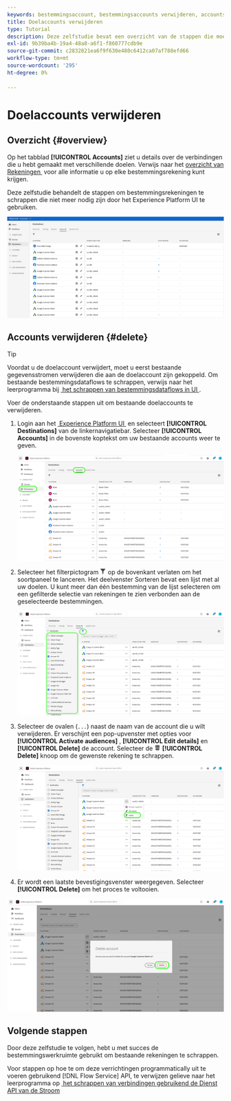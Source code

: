```yaml
---
keywords: bestemmingsaccount, bestemmingsaccounts verwijderen, accounts verwijderen
title: Doelaccounts verwijderen
type: Tutorial
description: Deze zelfstudie bevat een overzicht van de stappen die moeten worden gezet om bestemmingsaccounts te verwijderen in de gebruikersinterface van Adobe Experience Platform.
exl-id: 9b39ba4b-19a4-48a8-a6f1-f860777cdb9e
source-git-commit: c2832821ea6f9f630e480c6412ca07af788efd66
workflow-type: tm+mt
source-wordcount: '295'
ht-degree: 0%

---
```


# Doelaccounts verwijderen

## Overzicht {#overview}

Op het tabblad **[!UICONTROL Accounts]** ziet u details over de verbindingen die u hebt gemaakt met verschillende doelen. Verwijs naar het [&#x200B; overzicht van Rekeningen &#x200B;](../ui/destinations-workspace.md#accounts) voor alle informatie u op elke bestemmingsrekening kunt krijgen.

Deze zelfstudie behandelt de stappen om bestemmingsrekeningen te schrappen die niet meer nodig zijn door het Experience Platform UI te gebruiken.

![&#x200B; Rekeningen tabel &#x200B;](../assets/ui/update-accounts/destination-accounts.png)

## Accounts verwijderen {#delete}

>[!TIP]
>
>Voordat u de doelaccount verwijdert, moet u eerst bestaande gegevensstromen verwijderen die aan de doelaccount zijn gekoppeld. Om bestaande bestemmingsdataflows te schrappen, verwijs naar het leerprogramma bij [&#x200B; het schrappen van bestemmingsdataflows in UI &#x200B;](./delete-destinations.md).

Voer de onderstaande stappen uit om bestaande doelaccounts te verwijderen.

1. Login aan het [&#x200B; Experience Platform UI &#x200B;](https://platform.adobe.com/) en selecteert **[!UICONTROL Destinations]** van de linkernavigatiebar. Selecteer **[!UICONTROL Accounts]** in de bovenste koptekst om uw bestaande accounts weer te geven.

   ![&#x200B; Rekeningen tabel &#x200B;](../assets/ui/delete-accounts/accounts-tab.png)

2. Selecteer het filterpictogram ![&#x200B; filter-pictogram &#x200B;](/help/images/icons/filter.png) op de bovenkant verlaten om het soortpaneel te lanceren. Het deelvenster Sorteren bevat een lijst met al uw doelen. U kunt meer dan één bestemming van de lijst selecteren om een gefilterde selectie van rekeningen te zien verbonden aan de geselecteerde bestemmingen.

   ![&#x200B; bestemmingen van de Filter &#x200B;](../assets/ui/delete-accounts/filter-accounts.png)

3. Selecteer de ovalen (`...`) naast de naam van de account die u wilt verwijderen. Er verschijnt een pop-upvenster met opties voor **[!UICONTROL Activate audiences]** , **[!UICONTROL Edit details]** en **[!UICONTROL Delete]** de account. Selecteer de ![&#x200B; knoop van de Schrapping &#x200B;](/help/images/icons/delete.png) **[!UICONTROL Delete]** knoop om de gewenste rekening te schrappen.

   ![&#x200B; de bestemmingsrekening van de Schrapping &#x200B;](../assets/ui/delete-accounts/delete-accounts.png)

4. Er wordt een laatste bevestigingsvenster weergegeven. Selecteer **[!UICONTROL Delete]** om het proces te voltooien.

![&#x200B; Bevestig rekeningsschrapping &#x200B;](../assets/ui/delete-accounts/confirm-account-deletion.png)

## Volgende stappen

Door deze zelfstudie te volgen, hebt u met succes de bestemmingswerkruimte gebruikt om bestaande rekeningen te schrappen.

Voor stappen op hoe te om deze verrichtingen programmatically uit te voeren gebruikend [!DNL Flow Service] API, te verwijzen gelieve naar het leerprogramma op [&#x200B; het schrappen van verbindingen gebruikend de Dienst API van de Stroom &#x200B;](../api/delete-destination-account.md)
